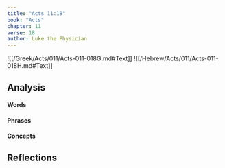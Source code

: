 ```yaml
---
title: "Acts 11:18"
book: "Acts"
chapter: 11
verse: 18
author: Luke the Physician
---
```

![[/Greek/Acts/011/Acts-011-018G.md#Text]]
![[/Hebrew/Acts/011/Acts-011-018H.md#Text]]

## Analysis

#### Words

#### Phrases

#### Concepts

## Reflections
